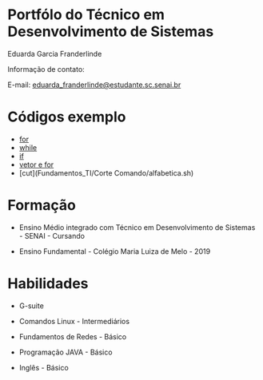 # Portfólo do Técnico em Desenvolvimento de Sistemas
Eduarda Garcia Franderlinde

Informação de contato:

E-mail: eduarda_franderlinde@estudante.sc.senai.br

# Códigos exemplo

- [for](Fundamentos_TI/Exemplos/Produtos.sh)
- [while](Fundamentos_TI/Exemplos/Ordem_crescente.sh)
- [if](Fundamentos_TI/Exemplos/Estrutura_seleção.sh)
- [vetor e for](Fundamentos_TI/Vetor/Exercício_1.sh)
- [cut](Fundamentos_TI/Corte Comando/alfabetica.sh)


# Formação 
* Ensino Médio integrado com Técnico em Desenvolvimento de Sistemas - SENAI - Cursando

* Ensino Fundamental - Colégio Maria Luiza de Melo - 2019

# Habilidades

* G-suite

* Comandos Linux - Intermediários 

* Fundamentos de Redes -  Básico

* Programação JAVA - Básico

* Inglês - Básico 
